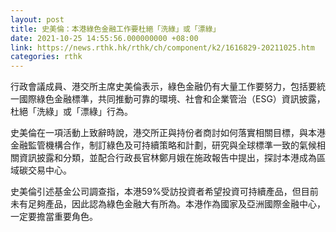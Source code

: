 ```yaml
---
layout: post
title: 史美倫：本港綠色金融工作要杜絕「洗綠」或「漂綠」
date: 2021-10-25 14:55:56.000000000 +08:00
link: https://news.rthk.hk/rthk/ch/component/k2/1616829-20211025.htm
categories: rthk
---
```


行政會議成員、港交所主席史美倫表示，綠色金融仍有大量工作要努力，包括要統一國際綠色金融標準，共同推動可靠的環境、社會和企業管治（ESG）資訊披露，杜絕「洗綠」或「漂綠」行為。

史美倫在一項活動上致辭時說，港交所正與持份者商討如何落實相關目標，與本港金融監管機構合作，制訂綠色及可持續策略和計劃，研究與全球標準一致的氣候相關資訊披露和分類，並配合行政長官林鄭月娥在施政報告中提出，探討本港成為區域碳交易中心。

史美倫引述基金公司調查指，本港59%受訪投資者希望投資可持續產品，但目前未有足夠產品，因此認為綠色金融大有所為。本港作為國家及亞洲國際金融中心，一定要擔當重要角色。
